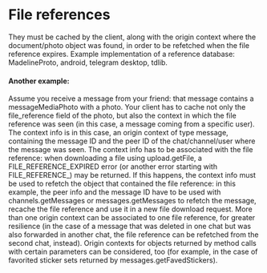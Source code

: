 # File references
They must be cached by the client, along with the origin context where the document/photo object was found, in order to be refetched when the file reference expires.
Example implementation of a reference database: MadelineProto, android, telegram desktop, tdlib.
#### Another example:
Assume you receive a message from your friend: that message contains a messageMediaPhoto with a photo.
Your client has to cache not only the file_reference field of the photo, but also the context in which the file reference was seen (in this case, a message coming from a specific user).
The context info is in this case, an origin context of type message, containing the message ID and the peer ID of the chat/channel/user where the message was seen.
The context info has to be associated with the file reference: when downloading a file using upload.getFile, a FILE_REFERENCE_EXPIRED error (or another error starting with FILE_REFERENCE_) may be returned.
If this happens, the context info must be used to refetch the object that contained the file reference: in this example, the peer info and the message ID have to be used with channels.getMessages or messages.getMessages to refetch the message, recache the file reference and use it in a new file download request.
More than one origin context can be associated to one file reference, for greater resilience (in the case of a message that was deleted in one chat but was also forwarded in another chat, the file reference can be refetched from the second chat, instead).
Origin contexts for objects returned by method calls with certain parameters can be considered, too (for example, in the case of favorited sticker sets returned by messages.getFavedStickers).
